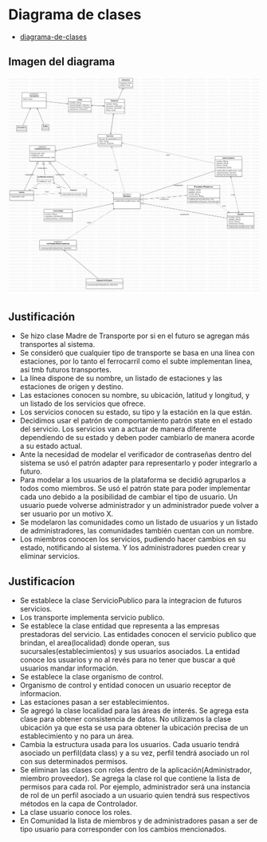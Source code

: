 # Diagrama de clases 

* [diagrama-de-clases](./diagrama-clases-1.mdj)

## Imagen del diagrama 

![imagen-diagrama](./diagrama-clases-1.jpg)

## Justificación

* Se hizo clase Madre de Transporte por si en el futuro se agregan más transportes al sistema.
* Se consideró que cualquier tipo de transporte se basa en una línea con estaciones, por lo tanto el ferrocarril como el subte implementan linea, asi tmb futuros transportes.
* La línea dispone de su nombre, un listado de estaciones y las estaciones de origen y destino.
* Las estaciones conocen su nombre, su ubicación, latitud y longitud, y un listado de los servicios que ofrece.
* Los servicios conocen su estado, su tipo y la estación en la que están.
* Decidimos usar el patrón de comportamiento patrón state en el estado del servicio. Los servicios van a actuar de manera diferente dependiendo de su estado y deben poder cambiarlo de manera acorde a su estado actual.
* Ante la necesidad de modelar el verificador de contraseñas dentro del sistema se usó el patrón adapter para representarlo y poder integrarlo a futuro.
* Para modelar a los usuarios de la plataforma se decidió agruparlos a todos como miembros. Se usó el patrón state para poder implementar cada uno debido a la posibilidad de cambiar el tipo de usuario. Un usuario puede volverse administrador y un administrador puede volver a ser usuario por un motivo X.
* Se modelaron las comunidades como un listado de usuarios y un listado de administradores, las comunidades también cuentan con un nombre.
* Los miembros conocen los servicios, pudiendo hacer cambios en su estado, notificando al sistema. Y los administradores pueden crear y eliminar servicios.


## Justificacíon

* Se establece la clase ServicioPublico para la integracion de futuros servicios.
* Los transporte implementa servicio publico.
* Se establece la clase entidad que representa a las empresas prestadoras del servicio. Las entidades conocen el servicio publico que brindan, el area(localidad) donde operan, sus sucursales(establecimientos) y sus usuarios asociados. La entidad conoce los usuarios y no al revés para no tener que buscar a qué usuarios mandar información.
* Se establece la clase organismo de control.
* Organismo de control y entidad conocen un usuario receptor de informacion.
* Las estaciones pasan a ser establecimientos.
* Se agregó la clase localidad para las áreas de interés. Se agrega esta clase para obtener consistencia de datos. No utilizamos la clase ubicación ya que esta se usa para obtener la ubicación precisa de un establecimiento y no para un área.
* Cambia la estructura usada para los usuarios. Cada usuario tendrá asociado un perfil(data class) y a su vez, perfil tendrá asociado un rol con sus determinados permisos. 
* Se eliminan las clases con roles dentro de la aplicación(Administrador, miembro proveedor). Se agrega la clase rol que contiene la lista de permisos para cada rol. Por ejemplo, administrador será una instancia de rol de un perfil asociado a un usuario quien tendrá sus respectivos métodos en la capa de Controlador.
* La clase usuario conoce los roles.
* En Comunidad la lista de miembros y de administradores pasan a ser de tipo usuario para corresponder con los cambios mencionados.

